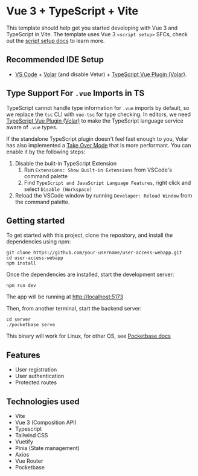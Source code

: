 # Vue 3 + TypeScript + Vite

This template should help get you started developing with Vue 3 and TypeScript in Vite. The template uses Vue 3 `<script setup>` SFCs, check out the [script setup docs](https://v3.vuejs.org/api/sfc-script-setup.html#sfc-script-setup) to learn more.

## Recommended IDE Setup

- [VS Code](https://code.visualstudio.com/) + [Volar](https://marketplace.visualstudio.com/items?itemName=Vue.volar) (and disable Vetur) + [TypeScript Vue Plugin (Volar)](https://marketplace.visualstudio.com/items?itemName=Vue.vscode-typescript-vue-plugin).

## Type Support For `.vue` Imports in TS

TypeScript cannot handle type information for `.vue` imports by default, so we replace the `tsc` CLI with `vue-tsc` for type checking. In editors, we need [TypeScript Vue Plugin (Volar)](https://marketplace.visualstudio.com/items?itemName=Vue.vscode-typescript-vue-plugin) to make the TypeScript language service aware of `.vue` types.

If the standalone TypeScript plugin doesn't feel fast enough to you, Volar has also implemented a [Take Over Mode](https://github.com/johnsoncodehk/volar/discussions/471#discussioncomment-1361669) that is more performant. You can enable it by the following steps:

1. Disable the built-in TypeScript Extension
   1. Run `Extensions: Show Built-in Extensions` from VSCode's command palette
   2. Find `TypeScript and JavaScript Language Features`, right click and select `Disable (Workspace)`
2. Reload the VSCode window by running `Developer: Reload Window` from the command palette.

## Getting started

To get started with this project, clone the repository, and install the dependencies using npm:

```
git clone https://github.com/your-username/user-access-webapp.git
cd user-access-webapp
npm install
```

Once the dependencies are installed, start the development server:

```
npm run dev
```

The app will be running at [http://localhost:5173](http://localhost:5173)

Then, from another terminal, start the backend server:

```
cd server
./pocketbase serve
```

This binary will work for Linux, for other OS, see [Pocketbase docs](https://pocketbase.io/docs/)

## Features

- User registration
- User authentication
- Protected routes

## Technologies used

- Vite
- Vue 3 (Composition API)
- Typescript
- Tailwind CSS
- Vuetify
- Pinia (State management)
- Axios
- Vue Router
- Pocketbase

